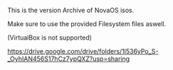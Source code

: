 This is the version Archive of NovaOS isos.

Make sure to use the provided Filesystem files aswell.

(VirtualBox is not supported)

https://drive.google.com/drive/folders/1l536yPo_S-_OyhIAN456S17hCz7ypQXZ?usp=sharing
